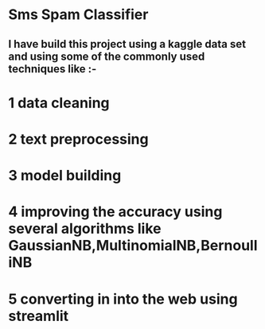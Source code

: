 # Sms Spam Classifier

## I have build this project using a kaggle data set and using some of the commonly used techniques like :-

# 1 data cleaning

# 2 text preprocessing

# 3 model building

# 4 improving the accuracy using several algorithms like GaussianNB,MultinomialNB,BernoulliNB

# 5 converting in into the web using streamlit
